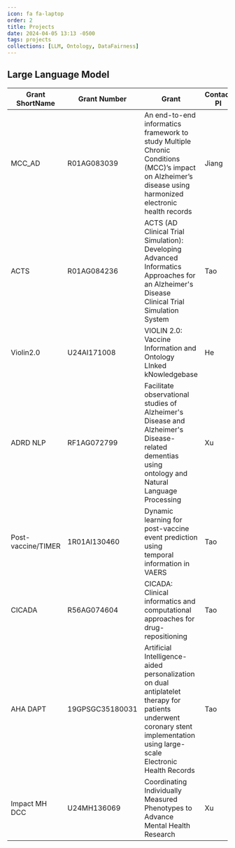 ```yaml
---
icon: fa fa-laptop
order: 2
title: Projects
date: 2024-04-05 13:13 -0500
tags: projects
collections: [LLM, Ontology, DataFairness]
---
```


## Large Language Model

| Grant ShortName | Grant Number  | Grant                                                                                                                      | Contact PI | PI                                            | Role |
|-----------------|---------------|----------------------------------------------------------------------------------------------------------------------------|------------|-----------------------------------------------|------|
| MCC_AD          | R01AG083039    | An end-to-end informatics framework to study Multiple <br>Chronic Conditions (MCC)’s impact on Alzheimer’s <br>disease using harmonized electronic health records| Jiang      | Jiang, Tao, Bian                             | MPI  |
| ACTS            | R01AG084236    | ACTS (AD Clinical Trial Simulation): Developing Advanced <br>Informatics Approaches for an Alzheimer's Disease <br>Clinical Trial Simulation System | Tao        | Tao, Zhang, Bian                             | MPI  |
| Violin2.0       | U24AI171008    | VIOLIN 2.0: Vaccine Information and Ontology LInked <br>kNowledgebase                                                          | He         | Cui Tao, Oliver He, Junguk Hur               | MPI  |
| ADRD NLP        | RF1AG072799    | Facilitate observational studies of Alzheimer's Disease and <br>Alzheimer's Disease-related dementias using <br>ontology and Natural Language Processing | Xu         | Hua Xu, Cui Tao, Hongfang Liu                | MPI  |
| Post-vaccine/TIMER | 1R01AI130460 | Dynamic learning for post-vaccine event prediction using <br>temporal information in VAERS                                    | Tao        | Cui Tao, Yong Chen                           | PI   |
| CICADA          | R56AG074604    | CICADA: Clinical informatics and computational approaches for <br>drug-repositioning                                          | Tao        | Cui Tao, Yong Chen                           | MPI  |
| AHA DAPT        | 19GPSGC35180031 | Artificial Intelligence-aided personalization on dual <br>antiplatelet therapy for patients underwent coronary stent <br>implementation using large-scale <br>Electronic Health Records | Tao        | Cui Tao                                      | PI   |
| Impact MH DCC   | U24MH136069    | Coordinating Individually Measured Phenotypes to Advance <br>Mental Health Research                                           | Xu         | Xu, Tao, Chen                                | MPI  |
